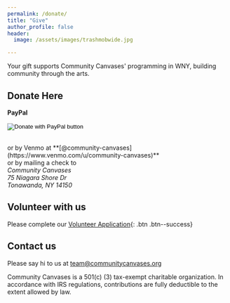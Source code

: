 ```yaml
---
permalink: /donate/
title: "Give"
author_profile: false
header:
  image: /assets/images/trashmobwide.jpg

---
```


Your gift supports Community Canvases' programming in WNY, building community through the arts.

## Donate Here

**PayPal**
<form action="https://www.paypal.com/donate" method="post" target="_top">
<input type="hidden" name="hosted_button_id" value="AJWUJQ63WD5NS" />
<input type="image" src="https://www.paypalobjects.com/en_US/i/btn/btn_donateCC_LG.gif" border="0" name="submit" title="PayPal - The safer, easier way to pay online!" alt="Donate with PayPal button" />
<img alt="" border="0" src="https://www.paypal.com/en_US/i/scr/pixel.gif" width="1" height="1" />
</form>
<br>
or by Venmo at **[@community-canvases](https://www.venmo.com/u/community-canvases)**
<br>
or by mailing a check to
<address>
Community Canvases<br>75 Niagara Shore Dr<br>Tonawanda, NY 14150
</address>

## Volunteer with us

Please complete our [Volunteer Application](
https://docs.google.com/forms/d/e/1FAIpQLSeA64plpqj0yTczDMh5nxsHvzNmov6SxRbkckWIhpuCd39FVw/viewform?usp=sf_link
){: .btn .btn--success}<br>

## Contact us

Please say hi to us at [team@communitycanvases.org](mailto:team@communitycanvases.org)

Community Canvases is a 501(c) (3) tax-exempt charitable organization.
In accordance with IRS regulations, contributions are fully deductible to the extent allowed by law.
